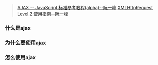 > [AJAX -- JavaScript 标准参考教程(alpha)--阮一峰](http://javascript.ruanyifeng.com/bom/ajax.html)
> [XMLHttpRequest Level 2 使用指南--阮一峰](http://www.ruanyifeng.com/blog/2012/09/xmlhttprequest_level_2.html)

### 什么是ajax
### 为什么要使用ajax
### 怎么使用ajax
